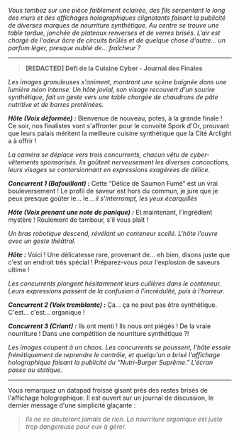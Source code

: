 _Vous tombez sur une pièce faiblement éclairée, des fils serpentant le long des murs et des affichages holographiques clignotants faisant la publicité de diverses marques de nourriture synthétique. Au centre se trouve une table tordue, jonchée de plateaux renversés et de verres brisés. L'air est chargé de l'odeur âcre de circuits brûlés et de quelque chose d'autre… un parfum léger, presque oublié de… fraîcheur ?_

---

> **[REDACTED] Défi de la Cuisine Cyber - Journal des Finales**

_Les images granuleuses s'animent, montrant une scène baignée dans une lumière néon intense. Un hôte jovial, son visage recouvert d'un sourire synthétique, fait un geste vers une table chargée de chaudrons de pâte nutritive et de barres protéinées._

**_Hôte (Voix déformée) :_** Bienvenue de nouveau, potes, à la grande finale ! Ce soir, nos finalistes vont s'affronter pour le convoité Spork d'Or, prouvant que leurs palais méritent la meilleure cuisine synthétique que la Cité Arclight a à offrir !

_La caméra se déplace vers trois concurrents, chacun vêtu de cyber-vêtements sponsorisés. Ils goûtent nerveusement les diverses concoctions, leurs visages se contorsionnant en expressions exagérées de délice._

**_Concurrent 1 (Bafouillant) :_** Cette “Délice de Saumon Fumé” est un vrai bouleversement ! Le profil de saveur est hors du commun, je jure que je peux presque goûter le… le… _il s'interrompt, les yeux écarquillés_

**_Hôte (Voix prenant une note de panique) :_** Et maintenant, l'ingrédient mystère ! Roulement de tambour, s'il vous plaît !

_Un bras robotique descend, révélant un conteneur scellé. L'hôte l'ouvre avec un geste théâtral._

**_Hôte :_** Voici ! Une délicatesse rare, provenant de… eh bien, disons juste que c'est un endroit très spécial ! Préparez-vous pour l'explosion de saveurs ultime !

_Les concurrents plongent hésitamment leurs cuillères dans le conteneur. Leurs expressions passent de la confusion à l'incrédulité, puis à l'horreur._

**_Concurrent 2 (Voix tremblante) :_** Ça… ça ne peut pas être synthétique. C'est… c'est… organique !

**_Concurrent 3 (Criant) :_** Ils ont menti ! Ils nous ont piégés ! De la vraie nourriture ! Dans une compétition de nourriture synthétique ?!

_Les images coupent à un chaos. Les concurrents se poussent, l'hôte essaie frénétiquement de reprendre le contrôle, et quelqu'un a brisé l'affichage holographique faisant la publicité du “Nutri-Burger Suprême.” L'écran passe au statique._

---

Vous remarquez un datapad froissé gisant près des restes brisés de l'affichage holographique. Il est ouvert sur un journal de discussion, le dernier message d'une simplicité glaçante :

> _Ils ne se douteront jamais de rien. La nourriture organique est juste trop dangereuse pour eux à gérer._
